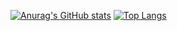 [![Anurag's GitHub stats](https://github-readme-stats.vercel.app/api?username=mattix7771&show_icons=true&hide_rank=true&line_height=28
)](https://github.com/anuraghazra/github-readme-stats)
[![Top Langs](https://github-readme-stats.vercel.app/api/top-langs/?username=anuraghazra&langs_count=10&layout=compact)](https://github.com/anuraghazra/github-readme-stats)